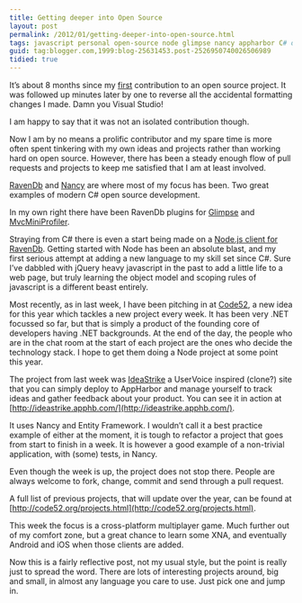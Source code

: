 ```yaml
---
title: Getting deeper into Open Source
layout: post
permalink: /2012/01/getting-deeper-into-open-source.html
tags: javascript personal open-source node glimpse nancy appharbor C# dotnet
guid: tag:blogger.com,1999:blog-25631453.post-2526950740026506989
tidied: true
---
```


It’s about 8 months since my [first](https://github.com/csainty/ravendb/commit/852a65cf300fa86a6ec69ee61f63b1841333bddf) contribution to an open source project. It was followed up minutes later by one to reverse all the accidental formatting changes I made. Damn you Visual Studio!  
 
I am happy to say that it was not an isolated contribution though.  
 
Now I am by no means a prolific contributor and my spare time is more often spent tinkering with my own ideas and projects rather than working hard on open source. However, there has been a steady enough flow of pull requests and projects to keep me satisfied that I am at least involved.  
 
[RavenDb](https://github.com/ravendb/ravendb) and [Nancy](https://github.com/NancyFx/Nancy) are where most of my focus has been. Two great examples of modern C# open source development.  
 
In my own right there have been RavenDb plugins for [Glimpse](https://github.com/csainty/Glimpse.RavenDb) and [MvcMiniProfiler](https://github.com/csainty/MvcMiniProfiler.RavenDb).  
 
Straying from C# there is even a start being made on a [Node.js client for RavenDb](https://github.com/csainty/node-raven). Getting started with Node has been an absolute blast, and my first serious attempt at adding a new language to my skill set since C#. Sure I’ve dabbled with jQuery heavy javascript in the past to add a little life to a web page, but truly learning the object model and scoping rules of javascript is a different beast entirely.  
 
Most recently, as in last week, I have been pitching in at [Code52](http://code52.org/), a new idea for this year which tackles a new project every week. It has been very .NET focussed so far, but that is simply a product of the founding core of developers having .NET backgrounds. At the end of the day, the people who are in the chat room at the start of each project are the ones who decide the technology stack. I hope to get them doing a Node project at some point this year.  
 
The project from last week was [IdeaStrike](https://github.com/Code52/Ideastrike) a UserVoice inspired (clone?) site that you can simply deploy to AppHarbor and manage yourself to track ideas and gather feedback about your product. You can see it in action at [http://ideastrike.apphb.com/](http://ideastrike.apphb.com/).  
 
It uses Nancy and Entity Framework. I wouldn’t call it a best practice example of either at the moment, it is tough to refactor a project that goes from start to finish in a week. It is however a good example of a non-trivial application, with (some) tests, in Nancy.  
 
Even though the week is up, the project does not stop there. People are always welcome to fork, change, commit and send through a pull request.  
 
A full list of previous projects, that will update over the year, can be found at [http://code52.org/projects.html](http://code52.org/projects.html).  
 
This week the focus is a cross-platform multiplayer game. Much further out of my comfort zone, but a great chance to learn some XNA, and eventually Android and iOS when those clients are added.  
 
Now this is a fairly reflective post, not my usual style, but the point is really just to spread the word. There are lots of interesting projects around, big and small, in almost any language you care to use. Just pick one and jump in.  
  
